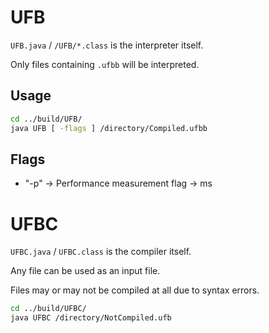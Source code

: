 # UFB

`UFB.java` / `/UFB/*.class` is the interpreter itself.

Only files containing `.ufbb` will be interpreted.

## Usage

```sh
cd ../build/UFB/
java UFB [ -flags ] /directory/Compiled.ufbb
```

## Flags

- "-p" -> Performance measurement flag -> ms

# UFBC

`UFBC.java` / `UFBC.class` is the compiler itself.

Any file can be used as an input file.

Files may or may not be compiled at all due to syntax errors.

```sh
cd ../build/UFBC/
java UFBC /directory/NotCompiled.ufb
```

